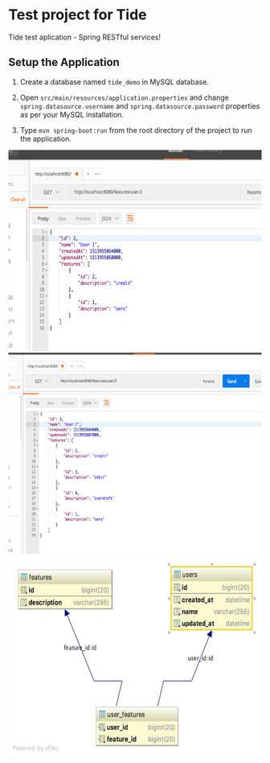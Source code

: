 # Test project for Tide
Tide test aplication - Spring RESTful services!

## Setup the Application

1. Create a database named `tide_demo` in MySQL database.

2. Open `src/main/resources/application.properties` and change `spring.datasource.username` and `spring.datasource.password` properties as per your MySQL installation.

3. Type `mvn spring-boot:run` from the root directory of the project to run the application.

<img src="https://github.com/jeck7/tide-test/blob/master/src/main/resources/Screen1.png" width="600" height="400" />

<img src="https://github.com/jeck7/tide-test/blob/master/src/main/resources/Screen2.png" width="600" height="400" />

<img src="https://github.com/jeck7/tide-test/blob/master/src/main/resources/tide_demo.jpg" width="600" height="400" />





